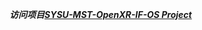 ***访问项目[SYSU-MST-OpenXR-IF-OS Project](https://github.com/HerbalJelly23/SYSU-MST-OpenXR-IF-OS](https://github.com/users/HerbalJelly23/projects/)https://github.com/users/HerbalJelly23/projects/)***
